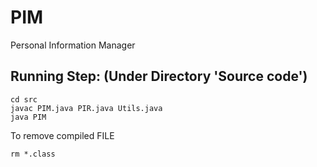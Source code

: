 # PIM
Personal Information Manager



## Running Step: (Under Directory 'Source code')

```
cd src
javac PIM.java PIR.java Utils.java
java PIM

```

To remove compiled FILE
```
rm *.class

```